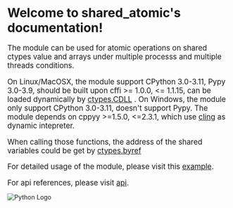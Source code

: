 Welcome to shared_atomic's documentation!
=========================================

<big> The module can be used for atomic operations on shared ctypes value and arrays under multiple processs and multiple threads conditions.

On Linux/MacOSX, the module support CPython 3.0-3.11, Pypy 3.0-3.9, should be built upon cffi >= 1.0.0, <= 1.1.15, can be loaded dynamically by [ctypes.CDLL](https://docs.python.org/3/library/ctypes.html?highlight=ctypes%20cdll#ctypes.CDLL) .
On Windows, the module only support CPython 3.0-3.11, doesn't support Pypy. The module depends on cppyy >=1.5.0, <=2.3.1, which use [cling](https://github.com/vgvassilev/cling/tree/master/tools/packaging) as dynamic intepreter.

When calling those functions, the address of the shared variables could be get by [ctypes.byref](https://docs.python.org/3/library/ctypes.html?highlight=ctypes.byref#ctypes.byref)

For detailed usage of the module, please visit this  [example](./example.md).

For api references, please visit [api](./api.md).</big>

![Python Logo](https://www.python.org/static/community_logos/python-logo.png)

